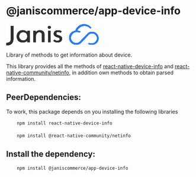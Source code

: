 # @janiscommerce/app-device-info

![janis-logo](brand-logo.png)

Library of methods to get information about device.

This library provides all the methods of [react-native-device-info](https://www.npmjs.com/package/react-native-device-info) and [react-native-community/netinfo](https://www.npmjs.com/package/@react-native-community/netinfo), in addition own methods to obtain parsed information.

## PeerDependencies:

To work, this package depends on you installing the following libraries

```sh
    npm install react-native-device-info

    npm install @react-native-community/netinfo
```

## Install the dependency:

```sh
    npm install @janiscommerce/app-device-info
```

